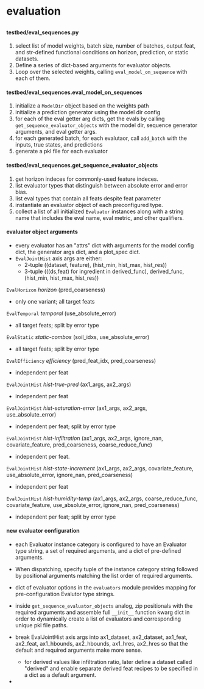 # evaluation

##

#### testbed/eval\_sequences.py

 1. select list of model weights, batch size, number of batches,
    output feat, and str-defined functional conditions on horizon,
    prediction, or static datasets.
 2. Define a series of dict-based arguments for evaluator objects.
 3. Loop over the selected weights, calling `eval_model_on_sequence`
    with each of them.

#### testbed/eval\_sequences.eval\_model\_on\_sequences

 1. initialize a `ModelDir` object based on the weights path
 2. initialize a prediction generator using the model dir config
 3. for each of the eval getter arg dicts, get the evals by calling
    `get_sequence_evaluator_objects` with the model dir, sequence
    generator arguments, and eval getter args.
 4. for each generated batch, for each evalutaor, call `add_batch`
    with the inputs, true states, and predictions
 5. generate a pkl file for each evaluator

#### testbed/eval\_sequences.get\_sequence\_evaluator\_objects

 1. get horizon indeces for commonly-used feature indeces.
 2. list evaluator types that distinguish between absolute error
    and error bias.
 3. list eval types that contain all feats despite feat parameter
 4. instantiate an evaluator object of each preconfigured type.
 5. collect a list of all initialized `Evaluator` instances along
    with a string name that includes the eval name, eval metric, and
    other qualifiers.

#### evaluator object arguments

 - every evaluator has an "attrs" dict with arguments for the model
   config dict, the generator args dict, and a plot\_spec dict.
 - `EvalJointHist` axis args are either:
    - 2-tuple ((dataset, feature), (hist\_min, hist\_max, hist\_res))
    - 3-tuple (((ds,feat) for ingredient in derived\_func),
               derived\_func, (hist\_min, hist\_max, hist\_res))

`EvalHorizon` *horizon* (pred\_coarseness)

 - only one variant; all target feats

`EvalTemporal` *temporal* (use\_absolute\_error)

 - all target feats; split by error type

`EvalStatic` *static-combos* (soil\_idxs, use\_absolute\_error)

 - all target feats; split by error type

`EvalEfficiency` *efficiency* (pred\_feat\_idx, pred\_coarseness)

 - independent per feat

`EvalJointHist` *hist-true-pred* (ax1\_args, ax2\_args)

 - independent per feat

`EvalJointHist` *hist-saturation-error* (ax1\_args, ax2\_args,
use\_absolute\_error)

 - independent per feat; split by error type

`EvalJointHist` *hist-infiltration* (ax1\_args, ax2\_args,
ignore\_nan, covariate\_feature, pred\_coarseness,
coarse\_reduce\_func)

 - independent per feat.

`EvalJointHist` *hist-state-increment* (ax1\_args, ax2\_args,
covariate\_feature, use\_absolute\_error, ignore\_nan,
pred\_coarseness)

 - independent per feat

`EvalJointHist` *hist-humidity-temp* (ax1\_args, ax2\_args,
coarse\_reduce\_func, covariate\_feature, use\_absolute\_error,
ignore\_nan, pred\_coarseness)

 - independent per feat; split by error type

#### new evaluator configuration

 - each Evaluator instance category is configured to have an
   Evaluator type string, a set of required arguments, and a dict of
   pre-defined arguments.

 - When dispatching, specify tuple of the instance category string
   followed by positional arguments matching the list order of
   required arguments.

 - dict of evaluator options in the `evaluators` module provides
   mapping for pre-configuration Evalutor type strings.

 - inside `get_sequence_evaluator_objects` analog, zip positionals
   with the required arguments and assemble full `__init__` function
   kwarg dict in order to dynamically create a list of evaluators
   and corresponding unique pkl file paths.

 - break EvalJointHist axis args into ax1\_dataset, ax2\_dataset, ax1\_feat,
   ax2\_feat, ax1\_hbounds, ax2\_hbounds, ax1\_hres, ax2\_hres so that the
   default and required arguments make more sense.
    - for derived values like infiltration ratio, later define a dataset called
      "derived" and enable separate derived feat recipes to be specified in a
      dict as a default argument.

 -
